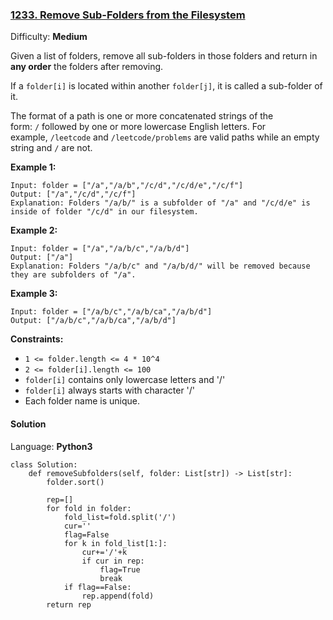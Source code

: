 ### [1233\. Remove Sub-Folders from the Filesystem](https://leetcode.com/problems/remove-sub-folders-from-the-filesystem/)

Difficulty: **Medium**


Given a list of folders, remove all sub-folders in those folders and return in **any order** the folders after removing.

If a `folder[i]` is located within another `folder[j]`, it is called a sub-folder of it.

The format of a path is one or more concatenated strings of the form: `/` followed by one or more lowercase English letters. For example, `/leetcode` and `/leetcode/problems` are valid paths while an empty string and `/` are not.

**Example 1:**

```
Input: folder = ["/a","/a/b","/c/d","/c/d/e","/c/f"]
Output: ["/a","/c/d","/c/f"]
Explanation: Folders "/a/b/" is a subfolder of "/a" and "/c/d/e" is inside of folder "/c/d" in our filesystem.
```

**Example 2:**

```
Input: folder = ["/a","/a/b/c","/a/b/d"]
Output: ["/a"]
Explanation: Folders "/a/b/c" and "/a/b/d/" will be removed because they are subfolders of "/a".
```

**Example 3:**

```
Input: folder = ["/a/b/c","/a/b/ca","/a/b/d"]
Output: ["/a/b/c","/a/b/ca","/a/b/d"]
```

**Constraints:**

*   `1 <= folder.length <= 4 * 10^4`
*   `2 <= folder[i].length <= 100`
*   `folder[i]` contains only lowercase letters and '/'
*   `folder[i]` always starts with character '/'
*   Each folder name is unique.


#### Solution

Language: **Python3**

```python3
class Solution:
    def removeSubfolders(self, folder: List[str]) -> List[str]:
        folder.sort()
        
        rep=[]
        for fold in folder:
            fold_list=fold.split('/')
            cur=''
            flag=False
            for k in fold_list[1:]:
                cur+='/'+k
                if cur in rep:
                    flag=True
                    break
            if flag==False:
                rep.append(fold)
        return rep
                
                
```
